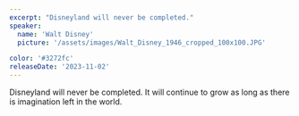 ```yaml
---
excerpt: "Disneyland will never be completed."
speaker:
  name: 'Walt Disney'
  picture: '/assets/images/Walt_Disney_1946_cropped_100x100.JPG'

color: '#3272fc'
releaseDate: '2023-11-02'
---
```

Disneyland will never be completed. It will continue to grow as long as there is imagination left in the world.
